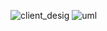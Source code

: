 
![client_desig](https://github.com/abc89/CSharp/blob/master/decImg/client.PNG)
![uml](https://github.com/abc89/CSharp/blob/master/decImg/opv.PNG) 